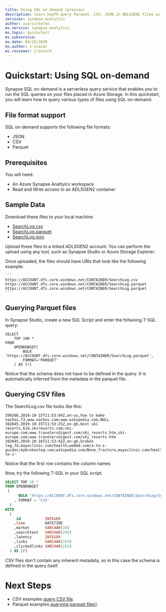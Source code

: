 ```yaml
---
title: Using SQL on demand (preview)
description: learn howTO query Parquet, CSV, JSON in ADLSGEN2 files using SQL on-demand (preview).
services: synapse-analytics
author: azaricstefan
ms.service: synapse-analytics
ms.topic: quickstart
ms.subservice:
ms.date: 04/15/2020
ms.author: v-stazar
ms.reviewer: jrasnick
---
```


# Quickstart: Using SQL on-demand

Synapse SQL on-demand is a serverless query service that enables you to run the SQL queries on your files placed in Azure Storage. In this quickstart, you will learn how to query various types of files using SQL on-demand.

## File format support
SQL on-demand supports the following file formats:
* JSON
* CSV
* Parquet

## Prerequisites

You will need:
* An Azure Synapse Analtyics workspace
* Read and Write access to an ADLSGEN2 container

## Sample Data

Download these files to your local machine
* [SearchLog.csv](https://synapsesampledata.blob.core.windows.net/public/SearchLog/SearchLog.csv)
* [SearchLog.parquet](https://synapsesampledata.blob.core.windows.net/public/SearchLog/SearchLog.parquet)
* [SearchLog.json](https://synapsesampledata.blob.core.windows.net/public/SearchLog/SearchLog.json)

Upload these files to a linked ADLSGEN2 account. You can perform the upload using any tool, such as Synapse Studio or Azure Storage Explorer.

Once uploaded, the files should have URIs that look like the following example:

    ```
    https://ACCOUNT.dfs.core.windows.net/CONTAINER/SearchLog.csv
    https://ACCOUNT.dfs.core.windows.net/CONTAINER/SearchLog.parquet
    https://ACCOUNT.dfs.core.windows.net/CONTAINER/SearchLog.parquet
    ```


## Querying Parquet files

In Synapse Studio, create a new SQL Script and enter the follwoing T-SQL query:

```
SELECT
    TOP 100 *
FROM
    OPENROWSET(
        BULK 'https://ACCOUNT.dfs.core.windows.net/CONTAINER/SearchLog.parquet',
        FORMAT='PARQUET'
    ) AS [r]
```

Notice that the schema does not have to be defined in the query. It is automatically inferred
from the metadata in the parquet file.

## Querying CSV files

The SearchLog.csv file looks like this:

```id,time,market,searchtext,latency,links,clickedlinks
399266,2019-10-15T11:53:04Z,en-us,how to make nachos,73,www.nachos.com;www.wikipedia.com,NULL
382045,2019-10-15T11:53:25Z,en-gb,best ski resorts,614,skiresorts.com;ski-europe.com;www.travelersdigest.com/ski_resorts.htm,ski-europe.com;www.travelersdigest.com/ski_resorts.htm
382045,2019-10-16T11:53:42Z,en-gb,broken leg,74,mayoclinic.com/health;webmd.com/a-to-z-guides;mybrokenleg.com;wikipedia.com/Bone_fracture,mayoclinic.com/health;webmd.com/a-to-z-
```

Notice that the first row contains the column names

Now, try the following T-SQL in your SQL script.

```sql
SELECT TOP 10 *
FROM OPENROWSET
 (
      BULK 'https://ACCOUNT.dfs.core.windows.net/CONTAINER/SearchLog/SearchLog.csv'
    , FORMAT = 'CSV'
  )
WITH
  (
     id           INTEGER 
    ,time         DATETIME 
    ,market       VARCHAR(16) 
    ,searchtext   VARCHAR(255) 
    ,latency      INTEGER 
    ,links        VARCHAR(255) 
    ,clickedlinks VARCHAR(255) 
  ) AS [r]
```


CSV files don't contain any inherent metadata, so in this case the schema is defined in the query itself. 


# Next Steps
* CSV examples [query CSV file](sql/query-single-csv-file.md).
* Parquet examples [querying parquet files](sql/query-parquet-files.md)].

